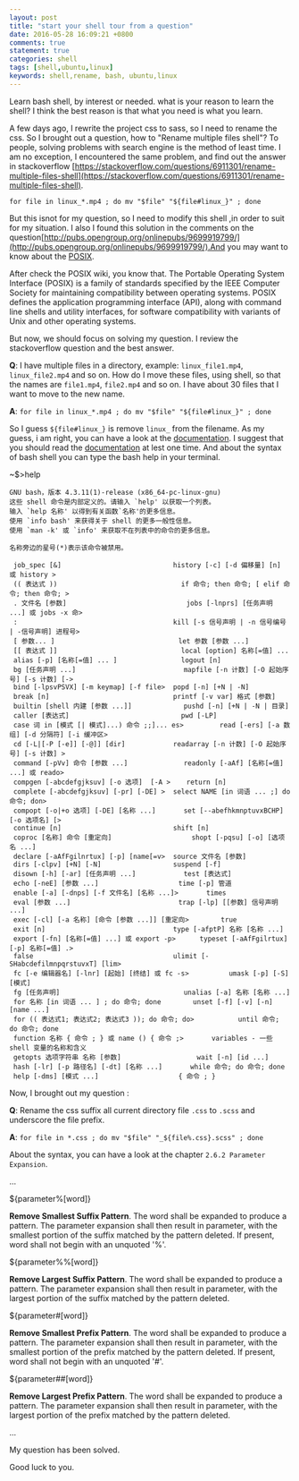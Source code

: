 ```yaml
---
layout: post
title: "start your shell tour from a question"
date: 2016-05-28 16:09:21 +0800
comments: true
statement: true
categories: shell
tags: [shell,ubuntu,linux]
keywords: shell,rename, bash, ubuntu,linux
---
```



Learn bash shell, by interest or needed. what is your reason to learn the shell? I think the best reason is that what you need is what you learn.


A few days ago, I rewrite the project css to sass, so  I need to rename the css. So I brought out a question, how to "Rename multiple files shell"? To people, solving problems with search engine is the method of least time. I am no exception, I encountered the same problem, and find out the answer in stackoverflow [https://stackoverflow.com/questions/6911301/rename-multiple-files-shell](https://stackoverflow.com/questions/6911301/rename-multiple-files-shell).

<!--more-->

    for file in linux_*.mp4 ; do mv "$file" "${file#linux_}" ; done

But this isnot for my question, so I need to modify this shell ,in order to suit for my situation. I also I found this solution in the comments on the question[http://pubs.opengroup.org/onlinepubs/9699919799/](http://pubs.opengroup.org/onlinepubs/9699919799/).And you may want to know about the [POSIX](https://en.wikipedia.org/wiki/POSIX).

After check the POSIX wiki, you know that. The Portable Operating System Interface (POSIX) is a family of standards specified by the IEEE Computer Society for maintaining compatibility between operating systems. POSIX defines the application programming interface (API), along with command line shells and utility interfaces, for software compatibility with variants of Unix and other operating systems.


But now, we should focus on solving my question. I review the stackoverflow question and the best answer.

**Q**: I have multiple files in a directory, example: `linux_file1.mp4`, `linux_file2.mp4` and so on. How do I move these files, using shell, so that the names are `file1.mp4`, `file2.mp4` and so on. I have about 30 files that I want to move to the new name.

**A**: `for file in linux_*.mp4 ; do mv "$file" "${file#linux_}" ; done`


So I guess `${file#linux_}`  is remove `linux_` from the filename. As my guess, i am right, you can have a look at the [documentation](http://pubs.opengroup.org/onlinepubs/9699919799/utilities/V3_chap02.html#tag_18_06_02). I suggest that you should read the [documentation](http://pubs.opengroup.org/onlinepubs/9699919799/utilities/V3_chap02.html) at lest one time. And about the syntax of bash shell you can type the bash help in your terminal.

~$>help

    GNU bash，版本 4.3.11(1)-release (x86_64-pc-linux-gnu)
    这些 shell 命令是内部定义的。请输入 `help' 以获取一个列表。
    输入 `help 名称' 以得到有关函数`名称'的更多信息。
    使用 `info bash' 来获得关于 shell 的更多一般性信息。
    使用 `man -k' 或 `info' 来获取不在列表中的命令的更多信息。

    名称旁边的星号(*)表示该命令被禁用。

     job_spec [&]                            history [-c] [-d 偏移量] [n] 或 history >
     (( 表达式 ))                               if 命令; then 命令; [ elif 命令; then 命令; >
     . 文件名 [参数]                              jobs [-lnprs] [任务声明 ...] 或 jobs -x 命>
     :                                       kill [-s 信号声明 | -n 信号编号 | -信号声明] 进程号>
     [ 参数... ]                               let 参数 [参数 ...]
     [[ 表达式 ]]                               local [option] 名称[=值] ...
     alias [-p] [名称[=值] ... ]                logout [n]
     bg [任务声明 ...]                           mapfile [-n 计数] [-O 起始序号] [-s 计数] [->
     bind [-lpsvPSVX] [-m keymap] [-f file>  popd [-n] [+N | -N]
     break [n]                               printf [-v var] 格式 [参数]
     builtin [shell 内建 [参数 ...]]             pushd [-n] [+N | -N | 目录]
     caller [表达式]                            pwd [-LP]
     case 词 in [模式 [| 模式]...) 命令 ;;]... es>         read [-ers] [-a 数组] [-d 分隔符] [-i 缓冲区>
     cd [-L|[-P [-e]] [-@]] [dir]            readarray [-n 计数] [-O 起始序号] [-s 计数] >
     command [-pVv] 命令 [参数 ...]              readonly [-aAf] [名称[=值] ...] 或 reado>
     compgen [-abcdefgjksuv] [-o 选项]  [-A >    return [n]
     complete [-abcdefgjksuv] [-pr] [-DE] >  select NAME [in 词语 ... ;] do 命令; don>
     compopt [-o|+o 选项] [-DE] [名称 ...]       set [--abefhkmnptuvxBCHP] [-o 选项名] [>
     continue [n]                            shift [n]
     coproc [名称] 命令 [重定向]                    shopt [-pqsu] [-o] [选项名 ...]
     declare [-aAfFgilnrtux] [-p] [name[=v>  source 文件名 [参数]
     dirs [-clpv] [+N] [-N]                  suspend [-f]
     disown [-h] [-ar] [任务声明 ...]            test [表达式]
     echo [-neE] [参数 ...]                    time [-p] 管道
     enable [-a] [-dnps] [-f 文件名] [名称 ...]>       times
     eval [参数 ...]                           trap [-lp] [[参数] 信号声明 ...]
     exec [-cl] [-a 名称] [命令 [参数 ...]] [重定向>        true
     exit [n]                                type [-afptP] 名称 [名称 ...]
     export [-fn] [名称[=值] ...] 或 export -p>      typeset [-aAfFgilrtux] [-p] 名称[=值] .>
     false                                   ulimit [-SHabcdefilmnpqrstuvxT] [lim>
     fc [-e 编辑器名] [-lnr] [起始] [终结] 或 fc -s>          umask [-p] [-S] [模式]
     fg [任务声明]                               unalias [-a] 名称 [名称 ...]
     for 名称 [in 词语 ... ] ; do 命令; done        unset [-f] [-v] [-n] [name ...]
     for (( 表达式1; 表达式2; 表达式3 )); do 命令; do>           until 命令; do 命令; done
     function 名称 { 命令 ; } 或 name () { 命令 ;>       variables - 一些 shell 变量的名称和含义
     getopts 选项字符串 名称 [参数]                   wait [-n] [id ...]
     hash [-lr] [-p 路径名] [-dt] [名称 ...]       while 命令; do 命令; done
     help [-dms] [模式 ...]                    { 命令 ; }

Now, I brought out my question :

**Q**: Rename the css suffix all current directory file `.css` to `.scss` and underscore the file prefix.


**A**: `for file in *.css ; do mv "$file" "_${file%.css}.scss" ; done`



About the syntax, you can have a look at the chapter `2.6.2 Parameter Expansion`.

...

${parameter%[word]}

**Remove Smallest Suffix Pattern**. The word shall be expanded to produce a pattern. The parameter expansion shall then result in parameter, with the smallest portion of the suffix matched by the pattern deleted. If present, word shall not begin with an unquoted '%'.

${parameter%%[word]}

**Remove Largest Suffix Pattern**. The word shall be expanded to produce a pattern. The parameter expansion shall then result in parameter, with the largest portion of the suffix matched by the pattern deleted.

${parameter#[word]}

**Remove Smallest Prefix Pattern**. The word shall be expanded to produce a pattern. The parameter expansion shall then result in parameter, with the smallest portion of the prefix matched by the pattern deleted. If present, word shall not begin with an unquoted '#'.

${parameter##[word]}

**Remove Largest Prefix Pattern**. The word shall be expanded to produce a pattern. The parameter expansion shall then result in parameter, with the largest portion of the prefix matched by the pattern deleted.

...

My question has been solved.


Good luck to you.



